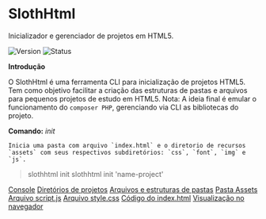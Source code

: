 ﻿# SlothHtml

Inicializador e gerenciador de projetos em HTML5.

![Version](https://img.shields.io/badge/version-1.0-green) ![Status](https://img.shields.io/badge/status-development-yellow)


**Introdução**

O SlothHtml é uma ferramenta CLI para inicialização de projetos HTML5. Tem como objetivo facilitar a criação das estruturas de pastas e arquivos para pequenos projetos de estudo em HTML5.
Nota: A ideia final é emular o funcionamento do `composer PHP`, gerenciando via CLI as bibliotecas do projeto.

**Comando:** _init_

	Inicia uma pasta com arquivo `index.html` e o diretorio de recursos `assets` com seus respectivos subdiretórios: `css`, `font`, `img` e `js`.

>slothhtml init
>slothhtml init 'name-project'

[Console](https://images2.imgbox.com/98/a9/Odr3gmig_o.png)
[Diretórios de projetos](https://images2.imgbox.com/fc/97/5Fp8n97K_o.png)
[Arquivos e estruturas de pastas](https://images2.imgbox.com/78/71/XpPQN7PC_o.png)
[Pasta Assets](https://images2.imgbox.com/3c/63/WsLY4Pcj_o.png)
[Arquivo script.js](https://images2.imgbox.com/b0/00/eTtHFw1L_o.png)
[Arquivo style.css](https://images2.imgbox.com/61/b4/u9FX9NPd_o.png)
[Código do index.html](https://images2.imgbox.com/f5/9d/edtYbfMt_o.png)
[Visualização no navegador](https://images2.imgbox.com/ac/69/1W5t7bCp_o.png)
